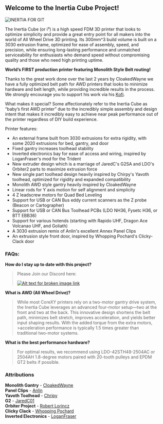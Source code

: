 ## Welcome to the Inertia Cube Project!

![INERTIA FOR GIT](https://github.com/user-attachments/assets/29671981-ddff-4e28-8bd0-1bb939765305)

The Inertia Cube (or i³) is a high speed FDM 3D printer that looks to optimize simplicity and provide a great entry point for all makers into the world of All Wheel Drive 3D printing. Its 300mm^3 build volume is built on a 3030 extrusion frame, optimized for ease of assembly, speed, and precision, while ensuring long-lasting performance and unmatched serviceability for enthusiasts who demand speed without compromising quality and those who need high printing uptime.

**World’s FIRST production printer featuring Monolith Style Belt routing!** 

Thanks to the great work done over the last 2 years by CloakedWayne we have a fully optimized belt path for AWD printers that looks to minimize hardware and belt length, while providing incredible results in the process. We strongly encourage you to support his work via his [Kofi](https://ko-fi.com/cloakedwayne).

What makes it special? Some affectionately refer to the Inertia Cube as “baby’s first AWD printer” due to the incredibly simple assembly and design intent that makes it incredibly easy to achieve near peak performance out of the printer regardless of DIY build experience.

Printer features:
- An external frame built from 3030 extrusions for extra rigidity, with some 2020 extrusions for bed, gantry, and door
- Fixed gantry increases toolhead stability
- Inverted electronics bay for ease of access and wiring, inspired by LoganFraser's mod for the Trident
- New extruder design which is a marriage of JaredC's G2SA and LDO's Orbiter2 parts to maximize extrusion force
- New single part toolhead design heavily inspired by Chirpy's Yavoth toolhead, optimized for rigidity and expanded compatibility
- Monolith AWD style gantry heavily inspired by CloakedWayne
- Linear rods for Y axis motion for self alignment and simplicity
- 4 Z leadscrew motors for Quad Bed Leveling
- Support for USB or CAN Bus eddy current scanners as the Z probe (Beacon or Cartographer)
- Support for USB or CAN Bus Toolhead PCBs (LDO NH36, Fysetc H36, or BTT EBB36)
- Support for various hotends (starting with Rapido UHF, Dragon Ace Volcanao UHF, and Goliath)
- A 3030 extrusion remix of Anlin's excellent Annex Panel Clips
- An extrusion style front door, inspired by Whopping Pochard's Clicky-Clack door

### FAQs:

**How do I stay up to date with this project?**

>Please Join our Discord here:
>
>[![Alt text for broken image link](https://github.com/user-attachments/assets/92d1a9ed-b9e6-4a94-8359-e1ea254ba210)](https://discord.gg/da3cYmMA28)


**What is AWD (All Wheel Drive)?**
>While most CoreXY printers rely on a two-motor gantry drive system, the Inertia Cube leverages an advanced four-motor setup—two at the front and two at the back. This innovative design shortens the belt path, minimizes belt stretch, improves acceleration, and yields better input shaping results. With the added torque from the extra motors, >acceleration performance is typically 1.5 times greater than traditional two-motor systems.

**What is the best performance hardware?**
>For optimal results, we recommend using LDO-42STH48-2504AC or 2504AH 1.8-degree motors paired with 20-tooth pulleys and EPDM GT2 belts if possible.

### Attributions
**Monolith Gantry** - [CloakedWayne](https://github.com/CloakedWayne/Monolith_Gantry_V2-VT)<br>
**Panel Clips** - [Anlin](https://github.com/Annex-Engineering/Annex-Engineering_User_Mods/tree/main/Printers/All_Printers/annex_dev-Panel_2020_Clips_and_Hinges)<br>
**Yavoth Toolhead** - [Chripy](https://github.com/chirpy2605/voron/tree/main/V0/Yavoth)<br>
**G2** - [JaredC01](https://github.com/JaredC01/Galileo2)<br>
**Orbiter Project** - [Robert Lorincz](https://www.orbiterprojects.com/)<br>
**Clicky Clack** - [Whopping Pochard](https://github.com/tanaes/whopping_Voron_mods/tree/main/clickyclacky_door)<br>
**Inverted Electronics** - [LoganFraser](https://github.com/VoronDesign/VoronUsers/tree/main/printer_mods/LoganFraser/TridentInvertedElectronics)<br>
